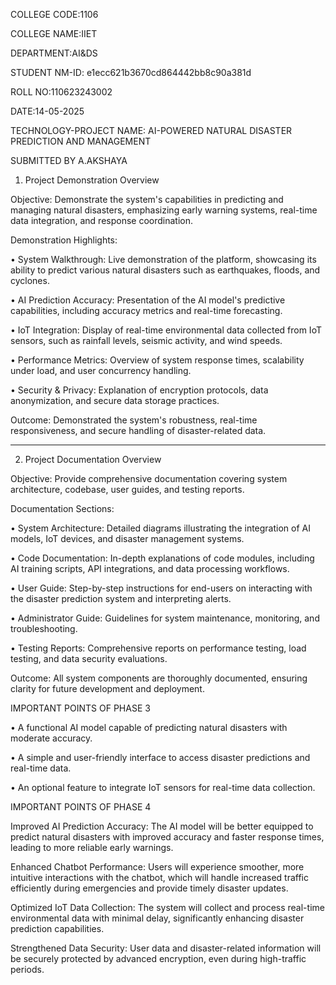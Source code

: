 
COLLEGE CODE:1106

COLLEGE NAME:IIET

DEPARTMENT:AI&DS

STUDENT NM-ID: e1ecc621b3670cd864442bb8c90a381d

ROLL NO:110623243002

DATE:14-05-2025

TECHNOLOGY-PROJECT NAME: AI-POWERED NATURAL DISASTER PREDICTION AND MANAGEMENT

SUBMITTED BY
A.AKSHAYA

1. Project Demonstration Overview

Objective: Demonstrate the system's capabilities in predicting and managing natural disasters, emphasizing early warning systems, real-time data integration, and response coordination.

Demonstration Highlights:

•	System Walkthrough: Live demonstration of the platform, showcasing its ability to predict various natural disasters such as earthquakes, floods, and cyclones.

•	AI Prediction Accuracy: Presentation of the AI model's predictive capabilities, including accuracy metrics and real-time forecasting.

•	IoT Integration: Display of real-time environmental data collected from IoT sensors, such as rainfall levels, seismic activity, and wind speeds.

•	Performance Metrics: Overview of system response times, scalability under load, and user concurrency handling.

•	Security & Privacy: Explanation of encryption protocols, data anonymization, and secure data storage practices.

Outcome: Demonstrated the system's robustness, real-time responsiveness, and secure handling of disaster-related data.

________________________________________

2. Project Documentation Overview

Objective: Provide comprehensive documentation covering system architecture, codebase, user guides, and testing reports.

Documentation Sections:

•	System Architecture: Detailed diagrams illustrating the integration of AI models, IoT devices, and disaster management systems.

•	Code Documentation: In-depth explanations of code modules, including AI training scripts, API integrations, and data processing workflows.

•	User Guide: Step-by-step instructions for end-users on interacting with the disaster prediction system and interpreting alerts.

•	Administrator Guide: Guidelines for system maintenance, monitoring, and troubleshooting.

•	Testing Reports: Comprehensive reports on performance testing, load testing, and data security evaluations.

Outcome: All system components are thoroughly documented, ensuring clarity for future development and deployment.

IMPORTANT POINTS OF PHASE 3

•	A functional AI model capable of predicting natural disasters with moderate accuracy.

•	A simple and user-friendly interface to access disaster predictions and real-time data.

•	An optional feature to integrate IoT sensors for real-time data collection.

 
IMPORTANT POINTS OF PHASE 4

Improved AI Prediction Accuracy: The AI model will be better equipped to predict natural disasters with improved accuracy and faster response times, leading to more reliable early warnings.

Enhanced Chatbot Performance: Users will experience smoother, more intuitive interactions with the chatbot, which will handle increased traffic efficiently during emergencies and provide timely disaster updates.

Optimized IoT Data Collection: The system will collect and process real-time environmental data with minimal delay, significantly enhancing disaster prediction capabilities.

Strengthened Data Security: User data and disaster-related information will be securely protected by advanced encryption, even during high-traffic periods.
